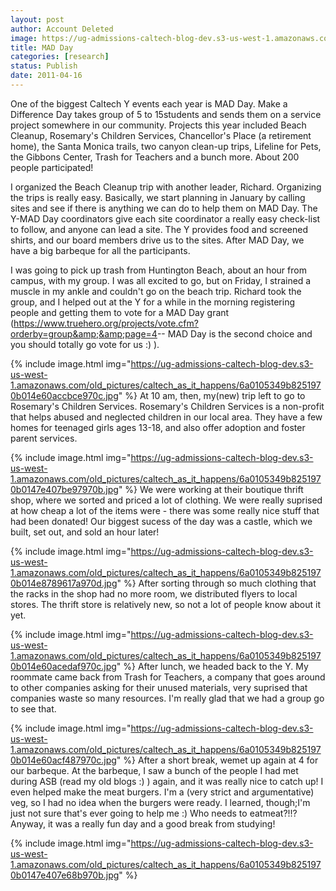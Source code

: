 ```yaml
---
layout: post
author: Account Deleted
image: https://ug-admissions-caltech-blog-dev.s3-us-west-1.amazonaws.com/old_pictures/caltech_as_it_happens/6a0105349b8251970b0147e407b179970b.jpg
title: MAD Day
categories: [research]
status: Publish
date: 2011-04-16
---
```



One of the biggest Caltech Y events each year is MAD Day. Make a Difference Day takes group of 5 to 15students and sends them on a service project somewhere in our community. Projects this year included Beach Cleanup, Rosemary's Children Services, Chancellor's Place (a retirement home), the Santa Monica trails, two canyon clean-up trips, Lifeline for Pets, the Gibbons Center, Trash for Teachers and a bunch more. About 200 people participated!

I organized the Beach Cleanup trip with another leader, Richard. Organizing the trips is really easy. Basically, we start planning in January by calling sites and see if there is anything we can do to help them on MAD Day. The Y-MAD Day coordinators give each site coordinator a really easy check-list to follow, and anyone can lead a site. The Y provides food and screened shirts, and our board members drive us to the sites. After MAD Day, we have a big barbeque for all the participants.

I was going to pick up trash from Huntington Beach, about an hour from campus, with my group. I was all excited to go, but on Friday, I strained a muscle in my ankle and couldn't go on the beach trip. Richard took the group, and I helped out at the Y for a while in the morning registering people and getting them to vote for a MAD Day grant (<a href="https://www.truehero.org/projects/vote.cfm?orderby=group&amp;&amp;page=4">https://www.truehero.org/projects/vote.cfm?orderby=group&amp;&amp;page=4</a>-- MAD Day is the second choice and you should totally go vote for us :) ).


{% include image.html img="https://ug-admissions-caltech-blog-dev.s3-us-west-1.amazonaws.com/old_pictures/caltech_as_it_happens/6a0105349b8251970b014e60accbce970c.jpg" %}
At 10 am, then, my(new) trip left to go to Rosemary's Children Services. Rosemary's Children Services is a non-profit that helps abused and neglected children in our local area. They have a few homes for teenaged girls ages 13-18, and also offer adoption and foster parent services.


{% include image.html img="https://ug-admissions-caltech-blog-dev.s3-us-west-1.amazonaws.com/old_pictures/caltech_as_it_happens/6a0105349b8251970b0147e407be97970b.jpg" %}
We were working at their boutique thrift shop, where we sorted and priced a lot of clothing. We were really suprised at how cheap a lot of the items were - there was some really nice stuff that had been donated! Our biggest sucess of the day was a castle, which we built, set out, and sold an hour later!

{% include image.html img="https://ug-admissions-caltech-blog-dev.s3-us-west-1.amazonaws.com/old_pictures/caltech_as_it_happens/6a0105349b8251970b014e8789617a970d.jpg" %}
After sorting through so much clothing that the racks in the shop had no more room, we distributed flyers to local stores. The thrift store is relatively new, so not a lot of people know about it yet.


{% include image.html img="https://ug-admissions-caltech-blog-dev.s3-us-west-1.amazonaws.com/old_pictures/caltech_as_it_happens/6a0105349b8251970b014e60acedaf970c.jpg" %}
After lunch, we headed back to the Y. My roommate came back from Trash for Teachers, a company that goes around to other companies asking for their unused materials, very suprised that companies waste so many resources. I'm really glad that we had a group go to see that.


{% include image.html img="https://ug-admissions-caltech-blog-dev.s3-us-west-1.amazonaws.com/old_pictures/caltech_as_it_happens/6a0105349b8251970b014e60acf487970c.jpg" %}
After a short break, wemet up again at 4 for our barbeque. At the barbeque, I saw a bunch of the people I had met during ASB (read my old blogs :) ) again, and it was really nice to catch up! I even helped make the meat burgers. I'm a (very strict and argumentative) veg, so I had no idea when the burgers were ready. I learned, though;I'm just not sure that's ever going to help me :) Who needs to eatmeat?!!? Anyway, it was a really fun day and a good break from studying!

{% include image.html img="https://ug-admissions-caltech-blog-dev.s3-us-west-1.amazonaws.com/old_pictures/caltech_as_it_happens/6a0105349b8251970b0147e407e68b970b.jpg" %}
